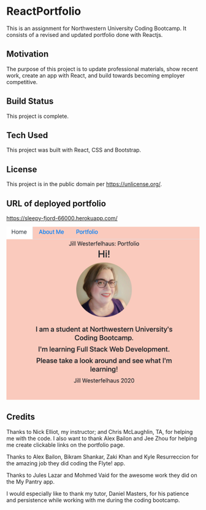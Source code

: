 # ReactPortfolio

This is an assignment for Northwestern University Coding Bootcamp. It consists of a revised and updated portfolio done with Reactjs.

## Motivation
The purpose of this project is to update professional materials, show recent work, create an app with React, and build towards becoming employer competitive.

## Build Status
This project is complete.

## Tech Used
This project was built with React, CSS and Bootstrap. 

## License
This project is in the public domain per https://unlicense.org/.  

## URL of deployed portfolio

https://sleepy-fjord-66000.herokuapp.com/

![home page portfolio](./client/public/images/home%20page%20portfolio.png)


## Credits

Thanks to Nick Elliot, my instructor; and Chris McLaughlin, TA, for helping me with the code.  I also want to thank Alex Bailon and Jee Zhou for helping me create clickable links on the portfolio page. 

Thanks to Alex Bailon, Bikram Shankar, Zaki Khan and Kyle Resurreccion for the amazing job they did coding the Flyte! app.

Thanks to Jules Lazar and Mohmed Vaid for the awesome work they did on the My Pantry app.

I would especially like to thank my tutor, Daniel Masters, for his patience and persistence while working with me during the coding bootcamp. 
